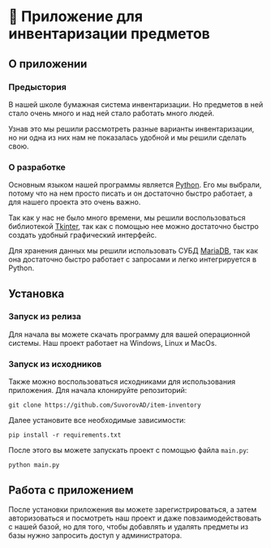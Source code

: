 # 💾 Приложение для инвентаризации предметов

## О приложении

### Предыстория
В нашей школе бумажная система инвентаризации.
Но предметов в ней стало очень много и над ней стало
работать много людей.

Узнав это мы решили рассмотреть 
разные варианты инвентаризации, но ни одна из них 
нам не показалась удобной и мы решили сделать свою.

### О разработке
Основным языком нашей программы является [Python].
Его мы выбрали, потому что на нем просто писать и он достаточно
быстро работает, а для нашего проекта это очень важно.

Так как у нас не было много времени, мы решили 
воспользоваться библиотекой [Tkinter], так как с помощью нее
можно достаточно быстро создать удобный графический интерфейс.

Для хранения данных мы решили использовать СУБД [MariaDB],
так как она достаточно быстро работает с запросами и легко
интегрируется в Python.

## Установка

### Запуск из релиза

Для начала вы можете скачать программу для вашей операционной
системы. Наш проект работает на Windows, Linux и MacOs.

### Запуск из исходников

Также можно воспользоваться исходниками для использования приложения.
Для начала клонируйте репозиторий:

`git clone https://github.com/SuvorovAD/item-inventory`

Далее установите все необходимые зависимости:

`pip install -r requirements.txt`

После этого вы можете запускать проект с помощью файла `main.py`:

`python main.py`

## Работа с приложением
После установки приложения вы можете зарегистрироваться, а затем авторизоваться
и посмотреть наш проект и даже повзаимодействовать с нашей
базой, но для того, чтобы добавлять и удалять предметы из базы
нужно запросить доступ у администратора.




[Tkinter]: https://docs.python.org/3/library/tkinter.html
[MariaDB]: https://mariadb.com/
[Python]: https://www.python.org/
